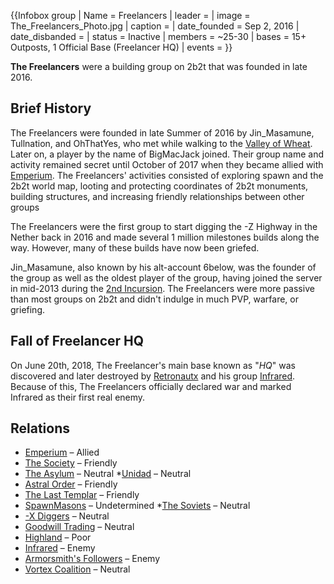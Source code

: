 {{Infobox group
| Name = Freelancers
| leader =
| image = The_Freelancers_Photo.jpg
| caption =
| date_founded = Sep 2, 2016
| date_disbanded =
| status = Inactive
| members = ~25-30
| bases = 15+ Outposts, 1 Official Base (Freelancer HQ)
| events =
}}

**The Freelancers** were a building group on 2b2t that was founded in late 2016.
## Brief History
The Freelancers were founded in late Summer of 2016 by Jin_Masamune, Tullnation, and OhThatYes, who met while walking to the [Valley of Wheat](https://2b2t.miraheze.org/wiki/Valley_of_Wheat). Later on, a player by the name of BigMacJack joined. Their group name and activity remained secret until October of 2017 when they became allied with [Emperium](https://2b2t.miraheze.org/wiki/The_Emperium). The Freelancers' activities consisted of exploring spawn and the 2b2t world map, looting and protecting coordinates of 2b2t monuments, building structures, and increasing friendly relationships between other groups

The Freelancers were the first group to start digging the -Z Highway in the Nether back in 2016 and made several 1 million milestones builds along the way. However, many of these builds have now been griefed.

Jin_Masamune, also known by his alt-account 6below, was the founder of the group as well as the oldest player of the group, having joined the server in mid-2013 during the [2nd Incursion](https://2b2t.miraheze.org/wiki/2nd_Incursion). The Freelancers were more passive than most groups on 2b2t and didn't indulge in much PVP, warfare, or griefing.

## Fall of Freelancer HQ
On June 20th, 2018, The Freelancer's main base known as "*HQ*" was discovered and later destroyed by [Retronautx](https://2b2t.miraheze.org/wiki/Retronautx) and his group [Infrared](https://2b2t.miraheze.org/wiki/Infrared). Because of this, The Freelancers officially declared war and marked Infrared as their first real enemy.

## Relations
* [Emperium](https://2b2t.miraheze.org/wiki/Emperium) – Allied
* [The Society](https://2b2t.miraheze.org/wiki/The_Society) – Friendly
* [The Asylum](https://2b2t.miraheze.org/wiki/The_Asylum) – Neutral
*[Unidad](https://2b2t.miraheze.org/wiki/Unidad) – Neutral
* [Astral Order](https://2b2t.miraheze.org/wiki/Astral_Order) – Friendly
* [The Last Templar](https://2b2t.miraheze.org/wiki/The_Last_Templar) – Friendly
* [SpawnMasons](https://2b2t.miraheze.org/wiki/SpawnMasons) – Undetermined
*[The Soviets](https://2b2t.miraheze.org/wiki/The_Soviets) – Neutral
* [-X Diggers](https://2b2t.miraheze.org/wiki/-X_Diggers) – Neutral
* [Goodwill Trading](https://2b2t.miraheze.org/wiki/Goodwill_Trading) – Neutral
* [Highland](https://2b2t.miraheze.org/wiki/Highland) – Poor
* [Infrared](https://2b2t.miraheze.org/wiki/Infrared) – Enemy
* [Armorsmith's Followers](https://2b2t.miraheze.org/wiki/Armorsmith%27s_Followers) – Enemy
* [Vortex Coalition](https://2b2t.miraheze.org/wiki/Vortex_Coalition) – Neutral